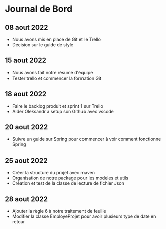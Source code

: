 # Journal de Bord

## 08 aout 2022
* Nous avons mis en place de Git et le Trello
* Décision sur le guide de style

## 15 aout 2022
* Nous avons fait notre résumé d'équipe
* Tester trello et commencer la formation Git

## 18 aout 2022
* Faire le backlog produit et sprint 1 sur Trello
* Aider Oleksandr a setup son Github avec vscode

## 20 aout 2022
* Suivre un guide sur Spring pour commencer à voir comment fonctionne Spring

## 25 aout 2022
* Créer la structure du projet avec maven
* Organisation de notre package pour les modeles et utils
* Création et test de la classe de lecture de fichier Json

## 28 aout 2022
* Ajouter la règle 6 à notre traitement de feuille
* Modifier la classe EmployeProjet pour avoir plusieurs type de date en retour